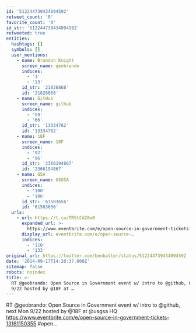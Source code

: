 ```yaml
---
id: '512244739434094592'
retweet_count: '0'
favorite_count: '0'
id_str: '512244739434094592'
retweeted: true
entities:
  hashtags: []
  symbols: []
  user_mentions:
    - name: Brandon Knight
      screen_name: geobrando
      indices:
        - '3'
        - '13'
      id_str: '21826868'
      id: '21826868'
    - name: GitHub
      screen_name: github
      indices:
        - '59'
        - '66'
      id_str: '13334762'
      id: '13334762'
    - name: 18F
      screen_name: 18F
      indices:
        - '92'
        - '96'
      id_str: '2366194867'
      id: '2366194867'
    - name: GSA
      screen_name: USGSA
      indices:
        - '100'
        - '106'
      id_str: '61583656'
      id: '61583656'
  urls:
    - url: https://t.co/TR5tCd28w0
      expanded_url: >-
        https://www.eventbrite.com/e/open-source-in-government-tickets-13161150355
      display_url: eventbrite.com/e/open-source-…
      indices:
        - '110'
        - '133'
original_url: https://twitter.com/benbalter/status/512244739434094592
date: '2014-09-17T14:20:37.000Z'
sitemap: false
robots: noindex
title: >-
  RT @geobrando: Open Source in Government event w/ intro to @github, next Mon
  9/22 hosted by @18F at …
---
```


RT @geobrando: Open Source in Government event w/ intro to @github, next Mon 9/22 hosted by @18F at @usgsa HQ https://www.eventbrite.com/e/open-source-in-government-tickets-13161150355 #open…